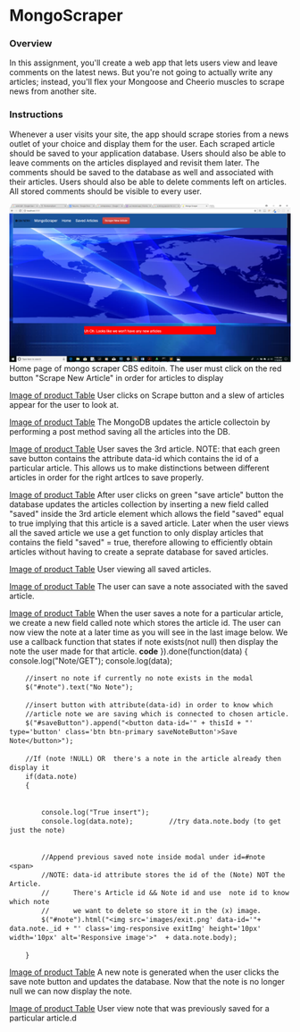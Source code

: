 # MongoScraper

### Overview
In this assignment, you'll create a web app that lets users view and leave comments on the latest news. But you're not going to actually write any articles; instead, you'll flex your Mongoose and Cheerio muscles to scrape news from another site.

### Instructions
Whenever a user visits your site, the app should scrape stories from a news outlet of your choice and display them for the user. Each scraped article should be saved to your application database. Users should also be able to leave comments on the articles displayed and revisit them later. The comments should be saved to the database as well and associated with their articles. Users should also be able to delete comments left on articles. All stored comments should be visible to every user.

![Image of product Table](https://github.com/tdsteph1/MongoScraper/blob/master/public/images/Img1.png)
Home page of mongo scraper CBS editoin. The user must click on the red button "Scrape New Article" in order for articles to display

[Image of product Table](https://github.com/tdsteph1/MongoScraper/blob/master/public/images/Img2.png)
User clicks on Scrape button and a slew of articles appear for the user to look at.

[Image of product Table](https://github.com/tdsteph1/MongoScraper/blob/master/public/images/Img3.png)
The MongoDB updates the article collectoin by performing a post method saving all the articles into the DB.

[Image of product Table](https://github.com/tdsteph1/MongoScraper/blob/master/public/images/Img4.png)
User saves the 3rd article. NOTE: that each green save button contains the attribute data-id which contains the id of a particular article. This allows us to make distinctions between different articles in order for the right artlces to save properly.

[Image of product Table](https://github.com/tdsteph1/MongoScraper/blob/master/public/images/Img5.png)
After user clicks on green "save article" button the database updates the articles collection by inserting a new field called "saved" inside the 3rd article element which allows the field "saved" equal to true implying that this article is a saved article. Later when the user views all the saved article we use a get function to only display articles that contains the field "saved" = true, therefore allowing to efficiently obtain articles without having to create a seprate database for saved articles.

[Image of product Table](https://github.com/tdsteph1/MongoScraper/blob/master/public/images/Img6.png)
User viewing all saved articles.


[Image of product Table](https://github.com/tdsteph1/MongoScraper/blob/master/public/images/Img7.png)
The user can save a note associated with the saved article.


[Image of product Table](https://github.com/tdsteph1/MongoScraper/blob/master/public/images/Img8.png)
When the user saves a note for a particular article, we create a new field called note which stores the article id. The user can now view the note at a later time as you will see in the last image below. We use a callback function that states if note exists(not null) then display the note the user made for that article.
**code**
}).done(function(data)
	{	
		console.log("Note/GET");
		console.log(data);

		//insert no note if currently no note exists in the modal
		$("#note").text("No Note");

		//insert button with attribute(data-id) in order to know which
		//article note we are saving which is connected to chosen article.
		$("#saveButton").append("<button data-id='" + thisId + "' type='button' class='btn btn-primary saveNoteButton'>Save Note</button>");

		//If (note !NULL) OR  there's a note in the article already then display it
		if(data.note)
		{


			console.log("True insert");
			console.log(data.note);			//try data.note.body (to get just the note)


			//Append previous saved note inside modal under id=#note <span>
			//NOTE: data-id attribute stores the id of the (Note) NOT the Article. 
			//      There's Article id && Note id and use  note id to know which note
			//      we want to delete so store it in the (x) image.
			$("#note").html("<img src='images/exit.png' data-id='"+ data.note._id + "' class='img-responsive exitImg' height='10px' width='10px' alt='Responsive image'>"  + data.note.body);

		}

[Image of product Table](https://github.com/tdsteph1/MongoScraper/blob/master/public/images/Img9.png)
A new note is generated when the user clicks the save note button and updates the database. Now that the note is no longer null we can now display the note.

[Image of product Table](https://github.com/tdsteph1/MongoScraper/blob/master/public/images/Img10.png)
User view note that was previously saved for a particular article.d
